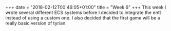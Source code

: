 +++
date = "2018-02-12T00:46:05+01:00"
title = "Week 6"
+++
This week I wrote several different ECS systems before I decided to integrate
the entt instead of using a custom one. I also decided that the first game
will be a really basic version of tyrian.
